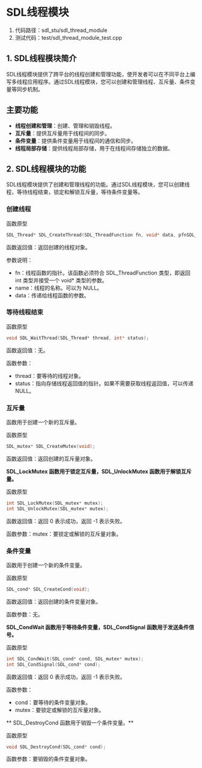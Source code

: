 ﻿# SDL线程模块

1. 代码路径：sdl_stu/sdl_thread_module
2. 测试代码：test/sdl_thread_module_test.cpp

## 1. SDL线程模块简介

SDL线程模块提供了跨平台的线程创建和管理功能，使开发者可以在不同平台上编写多线程应用程序。通过SDL线程模块，您可以创建和管理线程、互斥量、条件变量等同步机制。

## 主要功能

- **线程创建和管理**：创建、管理和销毁线程。
- **互斥量**：提供互斥量用于线程间的同步。
- **条件变量**：提供条件变量用于线程间的通信和同步。
- **线程局部存储**：提供线程局部存储，用于在线程间存储独立的数据。

## 2. SDL线程模块的功能

SDL线程模块提供了创建和管理线程的功能。通过SDL线程模块，您可以创建线程，等待线程结束，锁定和解锁互斥量，等待条件变量等。

### 创建线程

函数原型
    
```c
SDL_Thread* SDL_CreateThread(SDL_ThreadFunction fn, void* data, pfnSDL_ThreadFunction pfn, const char* name);
```

函数返回值：返回创建的线程对象。

参数说明：
+ fn：线程函数的指针。该函数必须符合 SDL_ThreadFunction 类型，即返回 int 类型并接受一个 void* 类型的参数。
+ name：线程的名称。可以为 NULL。
+ data：传递给线程函数的参数。

### 等待线程结束

函数原型

```c
void SDL_WaitThread(SDL_Thread* thread, int* status);
```

函数返回值：无。

函数参数：
+ thread：要等待的线程对象。
+ status：指向存储线程返回值的指针。如果不需要获取线程返回值，可以传递 NULL。

### 互斥量

函数用于创建一个新的互斥量。

函数原型

```c
SDL_mutex* SDL_CreateMutex(void);
```

函数返回值：返回创建的互斥量对象。

**SDL_LockMutex 函数用于锁定互斥量，SDL_UnlockMutex 函数用于解锁互斥量。**

函数原型

```c
int SDL_LockMutex(SDL_mutex* mutex);
int SDL_UnlockMutex(SDL_mutex* mutex);
```

函数返回值：返回 0 表示成功，返回 -1 表示失败。

函数参数：mutex：要锁定或解锁的互斥量对象。

### 条件变量

函数用于创建一个新的条件变量。

函数原型

```c
SDL_cond* SDL_CreateCond(void);
```

函数返回值：返回创建的条件变量对象。

函数参数：无。


**SDL_CondWait 函数用于等待条件变量，SDL_CondSignal 函数用于发送条件信号。**

函数原型

```c
int SDL_CondWait(SDL_cond* cond, SDL_mutex* mutex);
int SDL_CondSignal(SDL_cond* cond);
```

函数返回值：返回 0 表示成功，返回 -1 表示失败。

函数参数：
+ cond：要等待的条件变量对象。
+ mutex：要锁定或解锁的互斥量对象。

** SDL_DestroyCond 函数用于销毁一个条件变量。**

函数原型

```c
void SDL_DestroyCond(SDL_cond* cond);
```

函数参数：要销毁的条件变量对象。